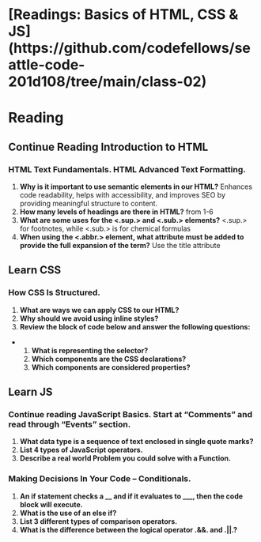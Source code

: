 <h1>[Readings: Basics of HTML, CSS & JS](https://github.com/codefellows/seattle-code-201d108/tree/main/class-02)</h1>

# Reading
## Continue Reading Introduction to HTML
### HTML Text Fundamentals. HTML Advanced Text Formatting.
1. **Why is it important to use semantic elements in our HTML?** Enhances code readability, helps with accessibility, and improves SEO by providing meaningful structure to content.
2. **How many levels of headings are there in HTML?** from 1-6
3. **What are some uses for the <.sup.> and <.sub.> elements?** <.sup.> for footnotes, while <.sub.> is for chemical formulas
4. **When using the <.abbr.> element, what attribute must be added to provide the full expansion of the term?** Use the title attribute

## Learn CSS
### How CSS Is Structured.
1. **What are ways we can apply CSS to our HTML?**
2. **Why should we avoid using inline styles?**
3. **Review the block of code below and answer the following questions:**
* 1. **What is representing the selector?**
  2. **Which components are the CSS declarations?**
  3. **Which components are considered properties?**
  
## Learn JS
### Continue reading JavaScript Basics. Start at “Comments” and read through “Events” section.
1. **What data type is a sequence of text enclosed in single quote marks?**
2. **List 4 types of JavaScript operators.**
3. **Describe a real world Problem you could solve with a Function.**
### Making Decisions In Your Code – Conditionals.
1. **An if statement checks a __ and if it evaluates to ___, then the code block will execute.**
2. **What is the use of an else if?**
3. **List 3 different types of comparison operators.**
4. **What is the difference between the logical operator .&&. and .||.?**

